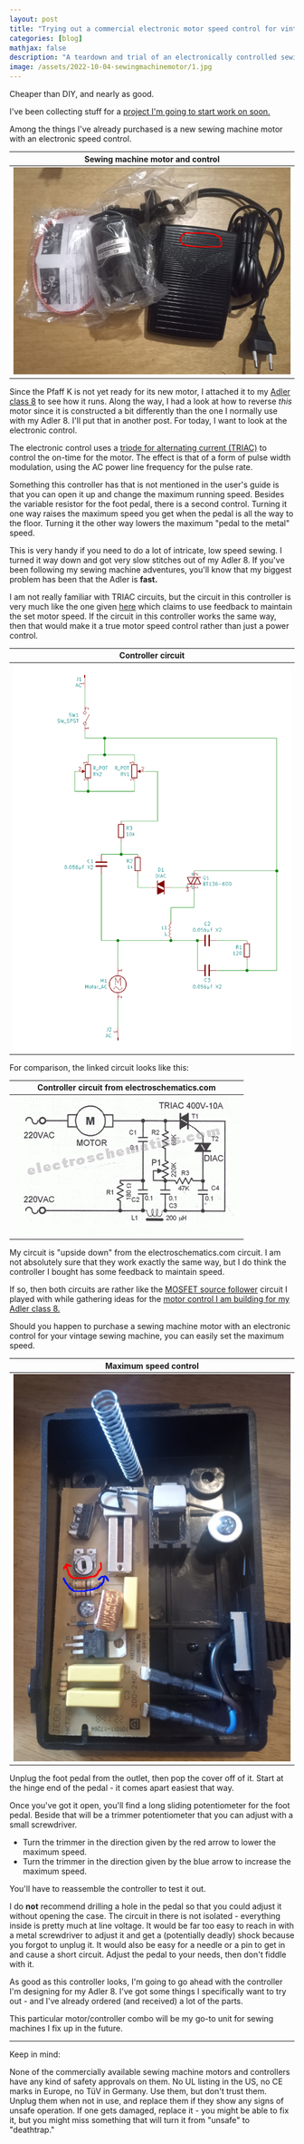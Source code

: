 ```yaml
---
layout: post
title: "Trying out a commercial electronic motor speed control for vintage sewing machines"
categories: [blog]
mathjax: false
description: "A teardown and trial of an electronically controlled sewing machine motor."
image: /assets/2022-10-04-sewingmachinemotor/1.jpg
---
```

Cheaper than DIY, and nearly as good.

I've been collecting stuff for a [project I'm going to start work on soon.](pfaff-k-1-straycat)

Among the things I've already purchased is a new sewing machine motor with an electronic speed control.

|Sewing machine motor and control|
|--------------------------------|
|![Sewing machine motor and control](/assets/2022-10-04-sewingmachinemotor/1.jpg)|

Since the Pfaff K is not yet ready for its new motor, I attached it to my [Adler class 8](adler-toc) to see how it runs.  Along the way, I had a look at how to reverse *this* motor since it is constructed a bit differently than the one I normally use with my Adler 8.  I'll put that in another post.  For today, I want to look at the electronic control.

The electronic control uses a [triode for alternating current (TRIAC)](https://en.wikipedia.org/wiki/TRIAC) to control the on-time for the motor.  The effect is that of a form of pulse width modulation, using the AC power line frequency for the pulse rate.

Something this controller has that is not mentioned in the user's guide is that you can open it up and change the maximum running speed.  Besides the variable resistor for the foot pedal, there is a second control.  Turning it one way raises the maximum speed you get when the pedal is all the way to the floor.  Turning it the other way lowers the maximum "pedal to the metal" speed.

This is very handy if you need to do a lot of intricate, low speed sewing.  I turned it way down and got very slow stitches out of my Adler 8.  If you've been following my sewing machine adventures, you'll know that my biggest problem has been that the Adler is **fast.**

I am not really familiar with TRIAC circuits, but the circuit in this controller is very much like the one given [here](https://www.electroschematics.com/motor-speed-regulator-with-triac/) which claims to use feedback to maintain the set motor speed.  If the circuit in this controller works the same way, then that would make it a true motor speed control rather than just a power control.

|Controller circuit|
|------------------|
|![Controller circuit](/assets/2022-10-04-sewingmachinemotor/3.png)|

For comparison, the linked circuit looks like this:

|Controller circuit from electroschematics.com|
|------------------|
|![Controller circuit from electroschematics.com](/assets/2022-10-04-sewingmachinemotor/4.png)|

My circuit is "upside down" from the electroschematics.com circuit.  I am not absolutely sure that they work exactly the same way, but I do think the controller I bought has some feedback to maintain speed.

If so, then both circuits are rather like the [MOSFET source follower](motorcontrol2) circuit I played with while gathering ideas for the [motor control I am building for my Adler class 8.](motorcontrol-toc)

Should you happen to purchase a sewing machine motor with an electronic control for your vintage sewing machine, you can easily set the maximum speed.

|Maximum speed control|
|---------------------|
|![Maximum speed control](/assets/2022-10-04-sewingmachinemotor/2.jpg)|

Unplug the foot pedal from the outlet, then pop the cover off of it.  Start at the hinge end of the pedal - it comes apart easiest that way.

Once you've got it open, you'll find a long sliding potentiometer for the foot pedal.  Beside that will be a trimmer potentiometer that you can adjust with a small screwdriver.

- Turn the trimmer in the direction given by the red arrow to lower the maximum speed.
- Turn the trimmer in the direction given by the blue arrow to increase the maximum speed.

You'll have to reassemble the controller to test it out.

I do **not** recommend drilling a hole in the pedal so that you could adjust it without opening the case.  The circuit in there is not isolated - everything inside is pretty much at line voltage.  It would be far too easy to reach in with a metal screwdriver to adjust it and get a (potentially deadly) shock because you forgot to unplug it.  It would also be easy for a needle or a pin to get in and cause a short circuit.  Adjust the pedal to your needs, then don't fiddle with it.

As good as this controller looks, I'm going to go ahead with the controller I'm designing for my Adler 8.  I've got some things I specifically want to try out - and I've already ordered (and received) a lot of the parts.

This particular motor/controller combo will be my go-to unit for sewing machines I fix up in the future.

------

Keep in mind:

None of the commercially available sewing machine motors and controllers have any kind of safety approvals on them.  No UL listing in the US, no CE marks in Europe, no TüV in Germany.  Use them, but don't trust them.  Unplug them when not in use, and replace them if they show any signs of unsafe operation.  If one gets damaged, replace it - you might be able to fix it, but you might miss something that will turn it from "unsafe" to "deathtrap."
